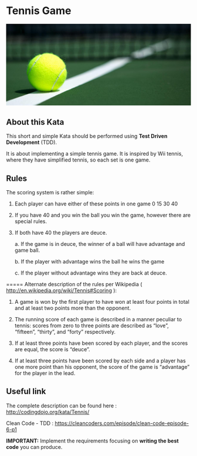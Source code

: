 # Tennis Game

![Alt text](images/Kata_Tennis.jpeg?raw=true "Tennis ")

## About this Kata

This short and simple Kata should be performed using **Test Driven Development** (TDD).

It is about implementing a simple tennis game. It is inspired by Wii tennis, where they have simplified tennis, so each set is one game.

## Rules

The scoring system is rather simple:

1. Each player can have either of these points in one game 0 15 30 40

2. If you have 40 and you win the ball you win the game, however there are special rules.

3. If both have 40 the players are deuce. 
  
    a. If the game is in deuce, the winner of a ball will have advantage and game ball. 
  
    b. If the player with advantage wins the ball he wins the game 
  
    c. If the player without advantage wins they are back at deuce.

===== Alternate description of the rules per Wikipedia ( http://en.wikipedia.org/wiki/Tennis#Scoring ):

1. A game is won by the first player to have won at least four points in total and at least two points more than the opponent.

2. The running score of each game is described in a manner peculiar to tennis: scores from zero to three points are described as “love”, “fifteen”, “thirty”, and “forty” respectively.

3. If at least three points have been scored by each player, and the scores are equal, the score is “deuce”.

4. If at least three points have been scored by each side and a player has one more point than his opponent, the score of the game is “advantage” for the player in the lead.

## Useful link

The complete description can be found here : http://codingdojo.org/kata/Tennis/

Clean Code - TDD : https://cleancoders.com/episode/clean-code-episode-6-p1

**IMPORTANT:**  Implement the requirements focusing on **writing the best code** you can produce.
